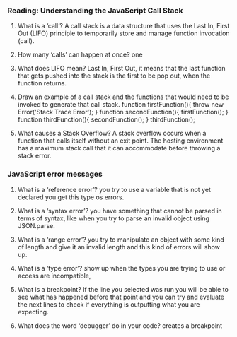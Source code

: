 ### Reading: Understanding the JavaScript Call Stack

1. What is a ‘call’?
A call stack is a data structure that uses the Last In, First Out (LIFO) principle to temporarily store and manage function invocation (call).

2. How many ‘calls’ can happen at once?
one

3. What does LIFO mean?
Last In, First Out, it means that the last function that gets pushed into the stack is the first to be pop out, when the function returns.

4. Draw an example of a call stack and the functions that would need to be invoked to generate that call stack.
function firstFunction(){
  throw new Error('Stack Trace Error');
}
function secondFunction(){
  firstFunction();
}
function thirdFunction(){
  secondFunction();
}
thirdFunction();

5. What causes a Stack Overflow?
A stack overflow occurs when a function that calls itself without an exit point. The hosting environment has a maximum stack call that it can accommodate before throwing a stack error.

### JavaScript error messages

1. What is a ‘reference error’?
you try to use a variable that is not yet declared you get this type os errors.

2. What is a ‘syntax error’?
you have something that cannot be parsed in terms of syntax, like when you try to parse an invalid object using JSON.parse.

3. What is a ‘range error’?
you try to manipulate an object with some kind of length and give it an invalid length and this kind of errors will show up.

4. What is a ‘type error’?
show up when the types  you are trying to use or access are incompatible, 

5. What is a breakpoint?
If the line you selected was run you will be able to see what has happened before that point and you can try and evaluate the next lines to check if everything is outputting what you are expecting.

6. What does the word ‘debugger’ do in your code?
creates a breakpoint 